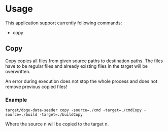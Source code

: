 # Usage

This application support currently following commands:

- copy

## Copy

Copy copies all files from given source paths to destination paths.
The files have to be regular files and already existing files in the target will be overwritten.

An error during execution does not stop the whole process and does not remove previous copied files!


### Example

`target/dogu-data-seeder copy -source=./cmd -target=./cmdCopy -source=./build -target=./buildCopy`

Where the source n will be copied to the target n.
